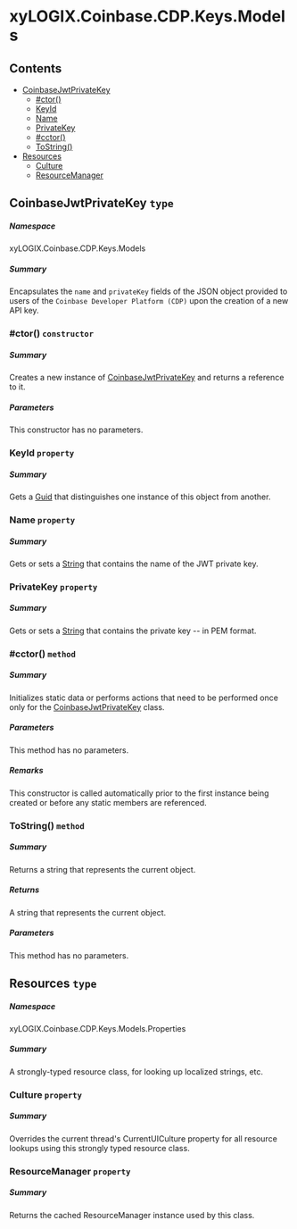 <a name='assembly'></a>
# xyLOGIX.Coinbase.CDP.Keys.Models

## Contents

- [CoinbaseJwtPrivateKey](#T-xyLOGIX-Coinbase-CDP-Keys-Models-CoinbaseJwtPrivateKey 'xyLOGIX.Coinbase.CDP.Keys.Models.CoinbaseJwtPrivateKey')
  - [#ctor()](#M-xyLOGIX-Coinbase-CDP-Keys-Models-CoinbaseJwtPrivateKey-#ctor 'xyLOGIX.Coinbase.CDP.Keys.Models.CoinbaseJwtPrivateKey.#ctor')
  - [KeyId](#P-xyLOGIX-Coinbase-CDP-Keys-Models-CoinbaseJwtPrivateKey-KeyId 'xyLOGIX.Coinbase.CDP.Keys.Models.CoinbaseJwtPrivateKey.KeyId')
  - [Name](#P-xyLOGIX-Coinbase-CDP-Keys-Models-CoinbaseJwtPrivateKey-Name 'xyLOGIX.Coinbase.CDP.Keys.Models.CoinbaseJwtPrivateKey.Name')
  - [PrivateKey](#P-xyLOGIX-Coinbase-CDP-Keys-Models-CoinbaseJwtPrivateKey-PrivateKey 'xyLOGIX.Coinbase.CDP.Keys.Models.CoinbaseJwtPrivateKey.PrivateKey')
  - [#cctor()](#M-xyLOGIX-Coinbase-CDP-Keys-Models-CoinbaseJwtPrivateKey-#cctor 'xyLOGIX.Coinbase.CDP.Keys.Models.CoinbaseJwtPrivateKey.#cctor')
  - [ToString()](#M-xyLOGIX-Coinbase-CDP-Keys-Models-CoinbaseJwtPrivateKey-ToString 'xyLOGIX.Coinbase.CDP.Keys.Models.CoinbaseJwtPrivateKey.ToString')
- [Resources](#T-xyLOGIX-Coinbase-CDP-Keys-Models-Properties-Resources 'xyLOGIX.Coinbase.CDP.Keys.Models.Properties.Resources')
  - [Culture](#P-xyLOGIX-Coinbase-CDP-Keys-Models-Properties-Resources-Culture 'xyLOGIX.Coinbase.CDP.Keys.Models.Properties.Resources.Culture')
  - [ResourceManager](#P-xyLOGIX-Coinbase-CDP-Keys-Models-Properties-Resources-ResourceManager 'xyLOGIX.Coinbase.CDP.Keys.Models.Properties.Resources.ResourceManager')

<a name='T-xyLOGIX-Coinbase-CDP-Keys-Models-CoinbaseJwtPrivateKey'></a>
## CoinbaseJwtPrivateKey `type`

##### Namespace

xyLOGIX.Coinbase.CDP.Keys.Models

##### Summary

Encapsulates the `name` and `privateKey` fields of the JSON object
provided to users of the `Coinbase Developer Platform (CDP)` upon the
creation of a new API key.

<a name='M-xyLOGIX-Coinbase-CDP-Keys-Models-CoinbaseJwtPrivateKey-#ctor'></a>
### #ctor() `constructor`

##### Summary

Creates a new instance of
[CoinbaseJwtPrivateKey](#T-xyLOGIX-Coinbase-CDP-Keys-Models-CoinbaseJwtPrivateKey 'xyLOGIX.Coinbase.CDP.Keys.Models.CoinbaseJwtPrivateKey') and
returns a reference to it.

##### Parameters

This constructor has no parameters.

<a name='P-xyLOGIX-Coinbase-CDP-Keys-Models-CoinbaseJwtPrivateKey-KeyId'></a>
### KeyId `property`

##### Summary

Gets a [Guid](http://msdn.microsoft.com/query/dev14.query?appId=Dev14IDEF1&l=EN-US&k=k:System.Guid 'System.Guid') that distinguishes one instance of this
object from another.

<a name='P-xyLOGIX-Coinbase-CDP-Keys-Models-CoinbaseJwtPrivateKey-Name'></a>
### Name `property`

##### Summary

Gets or sets a [String](http://msdn.microsoft.com/query/dev14.query?appId=Dev14IDEF1&l=EN-US&k=k:System.String 'System.String') that contains the name of the JWT
private key.

<a name='P-xyLOGIX-Coinbase-CDP-Keys-Models-CoinbaseJwtPrivateKey-PrivateKey'></a>
### PrivateKey `property`

##### Summary

Gets or sets a [String](http://msdn.microsoft.com/query/dev14.query?appId=Dev14IDEF1&l=EN-US&k=k:System.String 'System.String') that contains the private key --
in PEM format.

<a name='M-xyLOGIX-Coinbase-CDP-Keys-Models-CoinbaseJwtPrivateKey-#cctor'></a>
### #cctor() `method`

##### Summary

Initializes static data or performs actions that need to be performed once only
for the
[CoinbaseJwtPrivateKey](#T-xyLOGIX-Coinbase-CDP-Keys-Models-CoinbaseJwtPrivateKey 'xyLOGIX.Coinbase.CDP.Keys.Models.CoinbaseJwtPrivateKey')
class.

##### Parameters

This method has no parameters.

##### Remarks

This constructor is called automatically prior to the first instance being
created or before any static members are referenced.

<a name='M-xyLOGIX-Coinbase-CDP-Keys-Models-CoinbaseJwtPrivateKey-ToString'></a>
### ToString() `method`

##### Summary

Returns a string that represents the current object.

##### Returns

A string that represents the current object.

##### Parameters

This method has no parameters.

<a name='T-xyLOGIX-Coinbase-CDP-Keys-Models-Properties-Resources'></a>
## Resources `type`

##### Namespace

xyLOGIX.Coinbase.CDP.Keys.Models.Properties

##### Summary

A strongly-typed resource class, for looking up localized strings, etc.

<a name='P-xyLOGIX-Coinbase-CDP-Keys-Models-Properties-Resources-Culture'></a>
### Culture `property`

##### Summary

Overrides the current thread's CurrentUICulture property for all
  resource lookups using this strongly typed resource class.

<a name='P-xyLOGIX-Coinbase-CDP-Keys-Models-Properties-Resources-ResourceManager'></a>
### ResourceManager `property`

##### Summary

Returns the cached ResourceManager instance used by this class.
